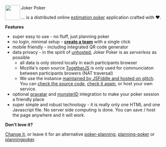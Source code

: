 ## <img src="https://culmat.github.io/joker-poker/joker-poker-logo.svg" align="left" height="48" width="48" >
Joker Poker

... is a distributed online [estimation poker](https://en.wikipedia.org/wiki/Planning_poker) application crafted with ❤️.


**Features**

 * super easy to use - no fluff, just planning poker
 * no login, minimal setup - **[create a team](https://culmat.github.io/joker-poker/)** with a single click
 * mobile friendly - including integrated QR code generator 
 * data privacy - in the spirit of [unhosted](https://unhosted.org/), Joker Poker is as *serverless* as possible
   * all data is only stored locally in each participants browser
   * Mozilla's open source [TogetherJS](https://github.com/mozilla/togetherjs) is only used for communciaton between participants browers (NAT traversal)
   * We use the instance [maintained by JSFiddle and hosted on glitch](https://github.com/jsfiddle/togetherjs/issues/1172). You can [check the source code](http://togetherjs-hub.glitch.me/server-source), [check it again](https://glitch.com/edit/#!/togetherjs-hub), or host your own service.
 * optional [gravatar](gravatar.com/) and [monsterID](https://www.splitbrain.org/projects/monsterid) integration to make your poker session a friendly place
 * super simple and robust technology - it is really only one HTML and one Javascript file. No server side computing is done. You can save / host the page anywhere and it will work. 



**Don't love it?**

[Change it](https://github.com/culmat/joker-poker/issues), or leave it for an alternative [poker-planning](https://github.com/topics/poker-planning), [planning-poker](https://github.com/topics/planning-poker) or [planningpoker](https://github.com/topics/planningpoker).
